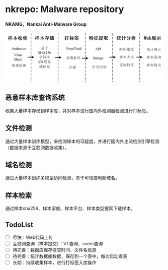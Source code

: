 # nkrepo: Malware repository
#### NKAMG，Nankai Anti-Malware Group

#### ![nkrepo](docs/nkrepo.png)

## 恶意样本库查询系统
收集大量样本存储到样本库，并对样本进行国内外检测器检测进行打标签。

## 文件检测
通过大量样本训练模型，来检测样本的可疑度，并进行国内外主流检测引擎检测（数据来源于互联网数据收集）。

## 域名检测
通过大量样本训练多模型协同检测，基于可信度判断域名。

## 样本检索
通过样本sha256、样本家族、样本平台、样本类型搜索下载样本。

## TodoList
- [ ] 尽快：Web代码上传
- [ ] 互联网查询（样本提交）：VT查询、cverc查询
- [ ] 待完善：数据库保存提交时间、文件名信息
- [ ] 待完善：统计数据库数据，保存到一个表中，每次启动查表
- [ ] 长期：持续收集样本，进行打标签入库操作
